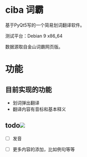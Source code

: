# ciba 词霸
基于PyQt5写的一个简易划词翻译软件。

测试平台：Debian 9 x86_64

数据源取自金山词霸网页版。

# 功能
## 目前实现的功能

- 划词弹出翻译
- 翻译内容有音标和基本释义

## todo![](http://findicons.com/files/icons/2166/oxygen/32/kontact_todo.png)

- [ ] 发音
- [ ] 更多内容的添加，比如例句等等


